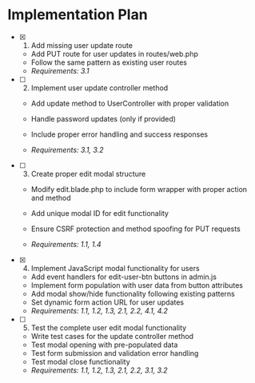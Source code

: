 # Implementation Plan

- [x] 1. Add missing user update route


  - Add PUT route for user updates in routes/web.php
  - Follow the same pattern as existing user routes
  - _Requirements: 3.1_



- [ ] 2. Implement user update controller method
  - Add update method to UserController with proper validation
  - Handle password updates (only if provided)
  - Include proper error handling and success responses


  - _Requirements: 3.1, 3.2_

- [ ] 3. Create proper edit modal structure
  - Modify edit.blade.php to include form wrapper with proper action and method


  - Add unique modal ID for edit functionality
  - Ensure CSRF protection and method spoofing for PUT requests
  - _Requirements: 1.1, 1.4_

- [x] 4. Implement JavaScript modal functionality for users



  - Add event handlers for edit-user-btn buttons in admin.js
  - Implement form population with user data from button attributes
  - Add modal show/hide functionality following existing patterns
  - Set dynamic form action URL for user updates
  - _Requirements: 1.1, 1.2, 1.3, 2.1, 2.2, 4.1, 4.2_

- [ ] 5. Test the complete user edit modal functionality
  - Write test cases for the update controller method
  - Test modal opening with pre-populated data
  - Test form submission and validation error handling
  - Test modal close functionality
  - _Requirements: 1.1, 1.2, 1.3, 2.1, 2.2, 3.1, 3.2_